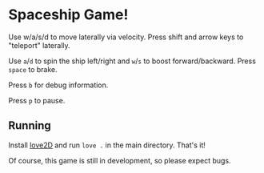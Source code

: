 # Spaceship Game!

Use w/a/s/d to move laterally via velocity. Press shift and arrow keys to "teleport" laterally.

Use `a`/`d` to spin the ship left/right and `w`/`s` to boost forward/backward. Press `space` to brake.

Press `b` for debug information.

Press `p` to pause.

## Running

Install [love2D](https://love2d.org/) and run `love .` in the main directory. That's it!

Of course, this game is still in development, so please expect bugs.